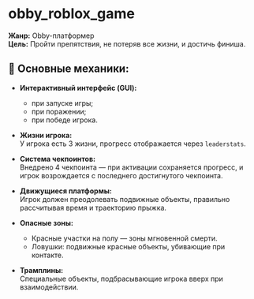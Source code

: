 # obby_roblox_game

**Жанр:** Obby-платформер  
**Цель:** Пройти препятствия, не потеряв все жизни, и достичь финиша.

## 🔧 Основные механики:

- **Интерактивный интерфейс (GUI):**
  - при запуске игры;
  - при поражении;
  - при победе игрока.

- **Жизни игрока:**  
  У игрока есть 3 жизни, прогресс отображается через `leaderstats`.

- **Система чекпоинтов:**  
  Внедрено 4 чекпоинта — при активации сохраняется прогресс, и игрок возрождается с последнего достигнутого чекпоинта.

- **Движущиеся платформы:**  
  Игрок должен преодолевать подвижные объекты, правильно рассчитывая время и траекторию прыжка.

- **Опасные зоны:**
  - Красные участки на полу — зоны мгновенной смерти.
  - Ловушки: подвижные красные объекты, убивающие при контакте.

- **Трамплины:**  
  Специальные объекты, подбрасывающие игрока вверх при взаимодействии.
